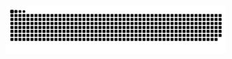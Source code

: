 <!-- Snake Animation -->
<div align="center">
    
  ![snake gif](https://github.com/1DiorLIV/1DiorLIV/blob/main/github-snake-dark.svg)
</div>

